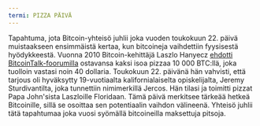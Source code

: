 ```yaml
---
termi: PIZZA PÄIVÄ
---
```


Tapahtuma, jota Bitcoin-yhteisö juhlii joka vuoden toukokuun 22. päivä muistaakseen ensimmäistä kertaa, kun bitcoineja vaihdettiin fyysisestä hyödykkeestä. Vuonna 2010 Bitcoin-kehittäjä Laszlo Hanyecz [ehdotti BitcoinTalk-foorumilla](https://bitcointalk.org/index.php?topic=137.msg1141#msg1141) ostavansa kaksi isoa pizzaa 10 000 BTC:llä, joka tuolloin vastasi noin 40 dollaria. Toukokuun 22. päivänä hän vahvisti, että tarjous oli hyväksytty 19-vuotiaalta kalifornialaiselta opiskelijalta, Jeremy Sturdivantilta, joka tunnettiin nimimerkillä Jercos. Hän tilasi ja toimitti pizzat Papa John'sista Laszloille Floridaan. Tämä päivä merkitsee tärkeää hetkeä Bitcoinille, sillä se osoittaa sen potentiaalin vaihdon välineenä. Yhteisö juhlii tätä tapahtumaa joka vuosi syömällä bitcoineilla maksettuja pitsoja.